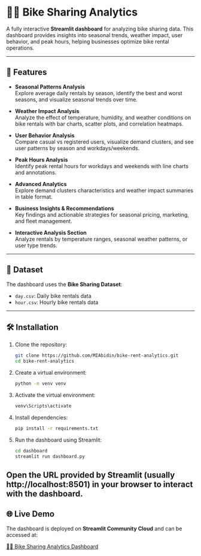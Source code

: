 # 🚴‍♂️ Bike Sharing Analytics

A fully interactive **Streamlit dashboard** for analyzing bike sharing data. This dashboard provides insights into seasonal trends, weather impact, user behavior, and peak hours, helping businesses optimize bike rental operations.

---

## 📝 Features

- **Seasonal Patterns Analysis**  
  Explore average daily rentals by season, identify the best and worst seasons, and visualize seasonal trends over time.

- **Weather Impact Analysis**  
  Analyze the effect of temperature, humidity, and weather conditions on bike rentals with bar charts, scatter plots, and correlation heatmaps.

- **User Behavior Analysis**  
  Compare casual vs registered users, visualize demand clusters, and see user patterns by season and workdays/weekends.

- **Peak Hours Analysis**  
  Identify peak rental hours for workdays and weekends with line charts and annotations.

- **Advanced Analytics**  
  Explore demand clusters characteristics and weather impact summaries in table format.

- **Business Insights & Recommendations**  
  Key findings and actionable strategies for seasonal pricing, marketing, and fleet management.

- **Interactive Analysis Section**  
  Analyze rentals by temperature ranges, seasonal weather patterns, or user type trends.

---

## 📂 Dataset

The dashboard uses the **Bike Sharing Dataset**:

- `day.csv`: Daily bike rentals data  
- `hour.csv`: Hourly bike rentals data  

---

## 🛠️ Installation

1. Clone the repository:
    ```bash
    git clone https://github.com/MIAbidin/bike-rent-analytics.git
    cd bike-rent-analytics
    ```
2. Create a virtual environment:
    ```bash
    python -m venv venv
    ```
3. Activate the virtual environment:
    ```bash
    venv\Scripts\activate
    ```
4. Install dependencies:
    ```bash
    pip install -r requirements.txt
    ```
5. Run the dashboard using Streamlit:
    ```bash
    cd dashboard
    streamlit run dashboard.py
    ```
Open the URL provided by Streamlit (usually http://localhost:8501) in your browser to interact with the dashboard.
---

## 🌐 Live Demo

The dashboard is deployed on **Streamlit Community Cloud** and can be accessed at:

[🚴‍♂️ Bike Sharing Analytics Dashboard](https://muham-bike-share.streamlit.app)
